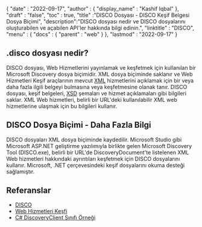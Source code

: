 {
  "date" : "2022-09-17",
  "author" : {
    "display_name" : "Kashif Iqbal"
},
  "draft" : "false",
  "toc" : true,
  "title" :"DISCO Dosyası - DISCO Keşif Belgesi Dosya Biçimi",
  "description":"DISCO dosyası nedir ve DISCO dosyalarını oluşturabilen ve açabilen API'ler hakkında bilgi edinin.",
  "linktitle" : "DISCO",
  "menu" : {
    "docs" : {
      "parent" : "web"
}
},
  "lastmod" : "2022-09-17"
}

## .disco dosyası nedir?

DISCO dosyası, Web Hizmetlerini yayınlamak ve keşfetmek için kullanılan bir Microsoft Discovery dosya biçimidir. XML dosya biçiminde saklanır ve Web Hizmetleri Keşif araçlarının mevcut [XML](/tr/web/xml/) hizmetlerini açıklamak için bir veya daha fazla ilgili belgeyi bulmasına veya keşfetmesine olanak tanır. DISCO dosyası, keşif belgeleri, [XSD](https://docs.fileformat.com/programming/xsd/) şemaları ve hizmet açıklamaları gibi bilgileri saklar. XML Web hizmetleri, belirli bir URL'deki kullanılabilir XML web hizmetlerine ulaşmak için bu bilgileri kullanır.

## DISCO Dosya Biçimi - Daha Fazla Bilgi

DISCO dosyaları XML dosya biçiminde kaydedilir. Microsoft Studio gibi Microsoft ASP.NET geliştirme yazılımıyla birlikte gelen Microsoft Discovery Tool (DISCO.exe), belirli bir URL'de DiscoveryDocument'te listelenen XML Web hizmetleri hakkındaki ayrıntıları keşfetmek için DISCO dosyalarını kullanır. Microsoft, .NET çerçevesindeki keşif dosyalarını okuma desteği sağlamıştır.

## Referanslar

* [DISCO](https://appsource.microsoft.com/en-us/product/office/WA104381894)
* [Web Hizmetleri Keşfi](https://en.wikipedia.org/wiki/Web_Services_Discovery)
* [C# DiscoveryClient Sınıfı Örneği](https://learn.microsoft.com/en-us/dotnet/api/system.web.services.discovery.discoveryclientprotocol?view=netframework-4.8)

